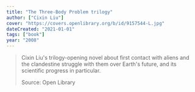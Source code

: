```yaml
---
title: "The Three-Body Problem trilogy"
author: ["Cixin Liu"]
cover: "https://covers.openlibrary.org/b/id/9157544-L.jpg"
dateCreated: "2021-01-01"
tags: ["book"]
year: "2008"
---
```


> Cixin Liu's trilogy-opening novel about first contact with aliens and the clandestine struggle with them over Earth's future, and its scientific progress in particular.
>
> Source: Open Library
